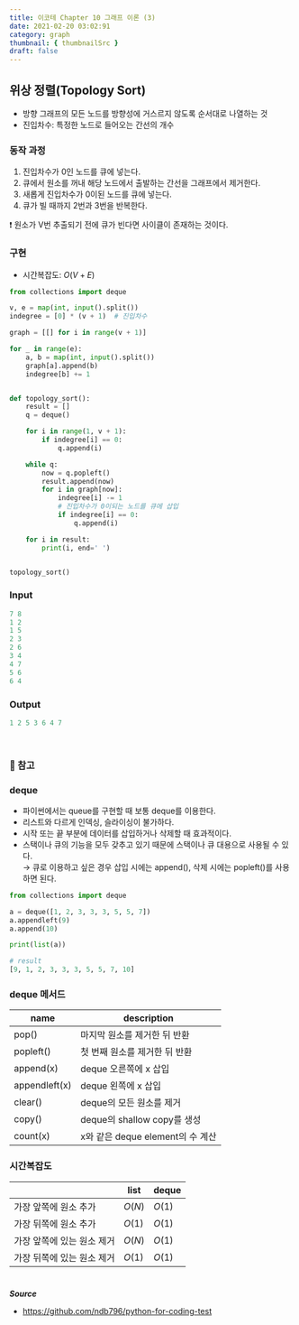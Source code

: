 ```yaml
---
title: 이코테 Chapter 10 그래프 이론 (3)
date: 2021-02-20 03:02:91
category: graph
thumbnail: { thumbnailSrc }
draft: false
---
```


## 위상 정렬(Topology Sort)

- 방향 그래프의 모든 노드를 방향성에 거스르지 않도록 순서대로 나열하는 것
- 진입차수: 특정한 노드로 들어오는 간선의 개수

### 동작 과정

1. 진입차수가 0인 노드를 큐에 넣는다.
2. 큐에서 원소를 꺼내 해당 노드에서 출발하는 간선을 그래프에서 제거한다.
3. 새롭게 진입차수가 0이된 노드를 큐에 넣는다.
4. 큐가 빌 때까지 2번과 3번을 반복한다.

❗ 원소가 V번 추출되기 전에 큐가 빈다면 사이클이 존재하는 것이다.

### 구현

- 시간복잡도: $O(V+E)$

```py
from collections import deque

v, e = map(int, input().split())
indegree = [0] * (v + 1)  # 진입차수

graph = [[] for i in range(v + 1)]

for _ in range(e):
    a, b = map(int, input().split())
    graph[a].append(b)
    indegree[b] += 1


def topology_sort():
    result = []
    q = deque()

    for i in range(1, v + 1):
        if indegree[i] == 0:
            q.append(i)

    while q:
        now = q.popleft()
        result.append(now)
        for i in graph[now]:
            indegree[i] -= 1
            # 진입차수가 0이되는 노드를 큐에 삽입
            if indegree[i] == 0:
                q.append(i)

    for i in result:
        print(i, end=' ')


topology_sort()

```

### Input

```py
7 8
1 2
1 5
2 3
2 6
3 4
4 7
5 6
6 4
```

### Output

```py
1 2 5 3 6 4 7
```

 <br/>

### 🌟 참고

### deque

- 파이썬에서는 queue를 구현할 때 보통 deque를 이용한다.
- 리스트와 다르게 인덱싱, 슬라이싱이 불가하다.
- 시작 또는 끝 부분에 데이터를 삽입하거나 삭제할 때 효과적이다.
- 스택이나 큐의 기능을 모두 갖추고 있기 때문에 스택이나 큐 대용으로 사용될 수 있다.  
  &rarr; 큐로 이용하고 싶은 경우 삽입 시에는 append(), 삭제 시에는 popleft()를 사용하면 된다.

```py
from collections import deque

a = deque([1, 2, 3, 3, 3, 5, 5, 7])
a.appendleft(9)
a.append(10)

print(list(a))
```

```py
# result
[9, 1, 2, 3, 3, 3, 5, 5, 7, 10]
```

### deque 메서드

| name          | description                      |
| ------------- | -------------------------------- |
| pop()         | 마지막 원소를 제거한 뒤 반환     |
| popleft()     | 첫 번째 원소를 제거한 뒤 반환    |
| append(x)     | deque 오른쪽에 x 삽입            |
| appendleft(x) | deque 왼쪽에 x 삽입              |
| clear()       | deque의 모든 원소를 제거         |
| copy()        | deque의 shallow copy를 생성      |
| count(x)      | x와 같은 deque element의 수 계산 |

### 시간복잡도

|                            | list   | deque  |
| -------------------------- | ------ | ------ |
| 가장 앞쪽에 원소 추가      | $O(N)$ | $O(1)$ |
| 가장 뒤쪽에 원소 추가      | $O(1)$ | $O(1)$ |
| 가장 앞쪽에 있는 원소 제거 | $O(N)$ | $O(1)$ |
| 가장 뒤쪽에 있는 원소 제거 | $O(1)$ | $O(1)$ |

#

**_Source_**

- https://github.com/ndb796/python-for-coding-test
